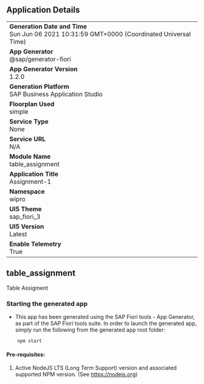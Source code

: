 ## Application Details
|               |
| ------------- |
|**Generation Date and Time**<br>Sun Jun 06 2021 10:31:59 GMT+0000 (Coordinated Universal Time)|
|**App Generator**<br>@sap/generator-fiori|
|**App Generator Version**<br>1.2.0|
|**Generation Platform**<br>SAP Business Application Studio|
|**Floorplan Used**<br>simple|
|**Service Type**<br>None|
|**Service URL**<br>N/A
|**Module Name**<br>table_assignment|
|**Application Title**<br>Assignment-1 |
|**Namespace**<br>wipro|
|**UI5 Theme**<br>sap_fiori_3|
|**UI5 Version**<br>Latest|
|**Enable Telemetry**<br>True|

## table_assignment

Table Assigment

### Starting the generated app

-   This app has been generated using the SAP Fiori tools - App Generator, as part of the SAP Fiori tools suite.  In order to launch the generated app, simply run the following from the generated app root folder:

```
    npm start
```

#### Pre-requisites:

1. Active NodeJS LTS (Long Term Support) version and associated supported NPM version.  (See https://nodejs.org)


